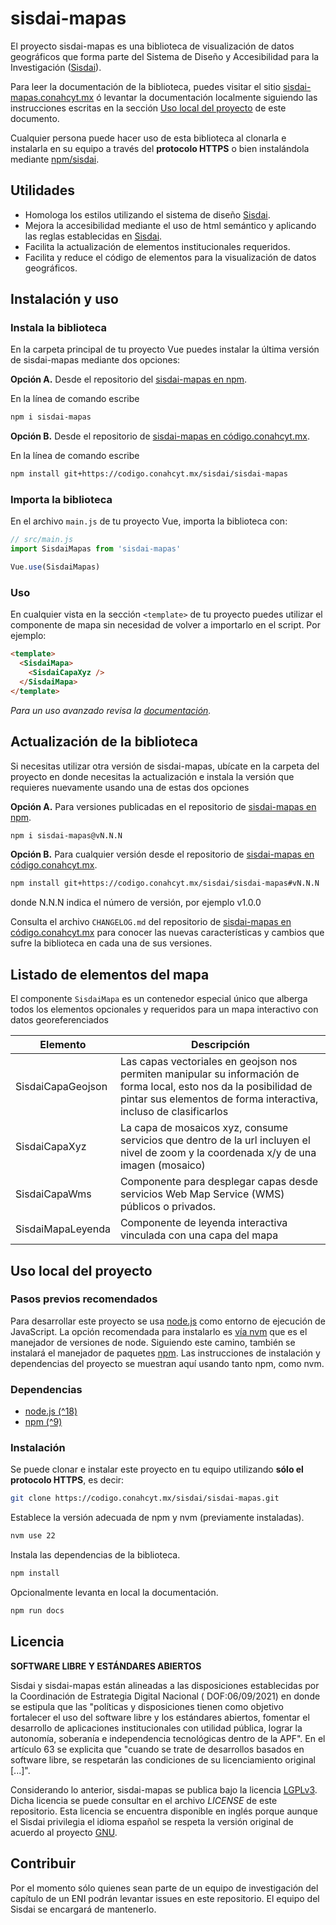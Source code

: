 # sisdai-mapas

El proyecto sisdai-mapas es una biblioteca de visualización de datos geográficos que forma parte del
Sistema de Diseño y Accesibilidad para la Investigación ([Sisdai](https://sisdai.conahcyt.mx)).

Para leer la documentación de la biblioteca, puedes visitar el sitio [sisdai-mapas.conahcyt.mx](https://sisdai-mapas.conahcyt.mx/) ó levantar la documentación localmente siguiendo las instrucciones escritas en la sección [Uso local del proyecto](#uso-local-del-proyecto) de este documento.

Cualquier persona puede hacer uso de esta biblioteca al clonarla e instalarla
en su equipo a través del **protocolo HTTPS** o bien instalándola mediante [npm/sisdai](https://www.npmjs.com/~sisdai).

## Utilidades

- Homologa los estilos utilizando el sistema de diseño [Sisdai](https://sisdai.conahcyt.mx).
- Mejora la accesibilidad mediante el uso de html semántico y aplicando las reglas establecidas en [Sisdai](https://sisdai.conahcyt.mx).
- Facilita la actualización de elementos institucionales requeridos.
- Facilita y reduce el código de elementos para la visualización de datos geográficos.

## Instalación y uso

### Instala la biblioteca

En la carpeta principal de tu proyecto Vue puedes instalar la última versión de sisdai-mapas mediante dos opciones:

**Opción A.** Desde el repositorio del [sisdai-mapas en npm](https://www.npmjs.com/package/sisdai-mapas).

En la línea de comando escribe
```bash
npm i sisdai-mapas
```

**Opción B.** Desde el repositorio de [sisdai-mapas en código.conahcyt.mx](https://codigo.conahcyt.mx/sisdai/sisdai-mapas).

En la línea de comando escribe
```bash
npm install git+https://codigo.conahcyt.mx/sisdai/sisdai-mapas
```

### Importa la biblioteca

En el archivo `main.js` de tu proyecto Vue, importa la biblioteca con:

```javascript
// src/main.js
import SisdaiMapas from 'sisdai-mapas'

Vue.use(SisdaiMapas)
```

### Uso

En cualquier vista en la sección `<template>` de tu proyecto puedes utilizar el componente de mapa
sin necesidad de volver a importarlo en el script. Por ejemplo:

```html
<template>
  <SisdaiMapa>
    <SisdaiCapaXyz />
  </SisdaiMapa>
</template>
```

_Para un uso avanzado revisa la [documentación](https://sisdai-mapas.conahcyt.mx)._

## Actualización de la biblioteca

Si necesitas utilizar otra versión de sisdai-mapas, ubícate en la carpeta del
proyecto en donde necesitas la actualización e instala la versión que requieres
nuevamente usando una de estas dos opciones

**Opción A.** Para versiones publicadas en el repositorio de [sisdai-mapas en npm](https://www.npmjs.com/package/sisdai-mapas).

```bash
npm i sisdai-mapas@vN.N.N
```

**Opción B.** Para cualquier versión desde el repositorio de [sisdai-mapas en código.conahcyt.mx](https://codigo.conahcyt.mx/sisdai/sisdai-mapas).

```bash
npm install git+https://codigo.conahcyt.mx/sisdai/sisdai-mapas#vN.N.N
```

donde N.N.N indica el número de versión, por ejemplo v1.0.0

Consulta el archivo `CHANGELOG.md` del repositorio de [sisdai-mapas en código.conahcyt.mx](https://codigo.conahcyt.mx/sisdai/sisdai-mapas) para conocer las nuevas características y cambios que sufre la biblioteca en cada una de sus versiones.


## Listado de elementos del mapa

El componente `SisdaiMapa` es un contenedor especial único que alberga todos los elementos opcionales y requeridos para un mapa interactivo con datos georeferenciados

| Elemento          | Descripción                                                                                                                                                                              |
| ----------------- |------------------------------------------------------------------------------------------------------------------------------------------------------------------------------------------|
| SisdaiCapaGeojson | Las capas vectoriales en geojson nos permiten manipular su información de forma local, esto nos da la posibilidad de pintar sus elementos de forma interactiva, incluso de clasificarlos |
| SisdaiCapaXyz     | La capa de mosaicos xyz, consume servicios que dentro de la url incluyen el nivel de zoom y la coordenada x/y de una imagen (mosaico)                                                    |
| SisdaiCapaWms     | Componente para desplegar capas desde servicios Web Map Service (WMS) públicos o privados.                                                                                               |
| SisdaiMapaLeyenda | Componente de leyenda interactiva vinculada con una capa del mapa                                                                                                                        |

## Uso local del proyecto

### Pasos previos recomendados

Para desarrollar este proyecto se usa [node.js](https://nodejs.org/en) como
entorno de ejecución de JavaScript. La opción recomendada para instalarlo es
[vía nvm](https://github.com/nvm-sh/nvm) que es el manejador de versiones de
node. Siguiendo este camino, también se instalará el manejador de paquetes
[npm](https://www.npmjs.com/). Las instrucciones de instalación
y dependencias del proyecto se muestran aquí usando tanto npm, como nvm.

### Dependencias

- [node.js (^18)](https://nodejs.org/en/download/)
- [npm (^9)](https://www.npmjs.com/get-npm)

### Instalación

Se puede clonar e instalar este proyecto en tu equipo
utilizando **sólo el protocolo HTTPS**, es decir:

```bash
git clone https://codigo.conahcyt.mx/sisdai/sisdai-mapas.git
```

Establece la versión adecuada de npm y nvm (previamente instaladas).

```bash
nvm use 22
```

Instala las dependencias de la biblioteca.

```sh
npm install
```

Opcionalmente levanta en local la documentación.

```bash
npm run docs
```

## Licencia

**SOFTWARE LIBRE Y ESTÁNDARES ABIERTOS**

Sisdai y sisdai-mapas están alineadas a las disposiciones establecidas por
la Coordinación de Estrategia Digital Nacional (
DOF:06/09/2021) en donde se estipula que las "políticas y disposiciones tienen
como objetivo fortalecer el uso del software
libre y los estándares abiertos, fomentar el desarrollo de aplicaciones
institucionales con utilidad pública, lograr la
autonomía, soberanía e independencia tecnológicas dentro de la APF". En el
artículo 63 se explicita que "cuando se trate
de desarrollos basados en software libre, se respetarán las condiciones de su
licenciamiento original [...]".

Considerando lo anterior, sisdai-mapas se publica bajo la licencia
[LGPLv3](https://www.gnu.org/licenses/lgpl-3.0.html). Dicha licencia se puede
consultar en el archivo _LICENSE_ de este repositorio.
Esta licencia se encuentra disponible en inglés porque aunque el Sisdai privilegia
el idioma español se respeta la versión original de acuerdo al proyecto
[GNU](https://www.gnu.org/licenses/licenses.html).

## Contribuir

Por el momento sólo quienes sean parte de un equipo de investigación del
capítulo de un ENI podrán levantar issues en este repositorio. El equipo del
Sisdai se encargará de mantenerlo.
